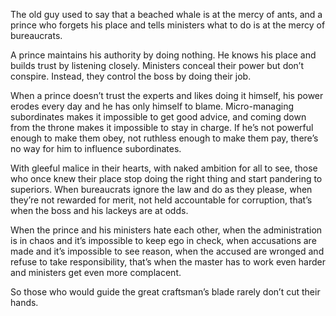 The old guy used to say that
a beached whale is at the mercy of ants,
and a prince who forgets his place
and tells ministers what to do
is at the mercy of bureaucrats.

A prince maintains his authority by doing nothing.
He knows his place
and builds trust by listening closely.
Ministers conceal their power
but don’t conspire.
Instead,
they control the boss by doing their job.

When a prince
doesn’t trust the experts
and likes doing it himself,
his power erodes every day
and he has only himself to blame.
Micro-managing subordinates
makes it impossible to get good advice,
and coming down from the throne
makes it impossible to stay in charge.
If he’s not powerful enough to make them obey,
not ruthless enough to make them pay,
there’s no way for him to influence subordinates.

With gleeful malice in their hearts,
with naked ambition for all to see,
those who once knew their place
stop doing the right thing
and start pandering to superiors.
When bureaucrats ignore the law
and do as they please,
when they’re not rewarded for merit,
not held accountable for corruption,
that’s when the boss and his lackeys
are at odds.

When the prince and his ministers hate each other,
when the administration is in chaos
and it’s impossible to keep ego in check,
when accusations are made
and it’s impossible to see reason,
when the accused are wronged
and refuse to take responsibility,
that’s when the master has to work even harder
and ministers get even more complacent.

So those who would guide
the great craftsman’s blade
rarely don’t cut their hands.
